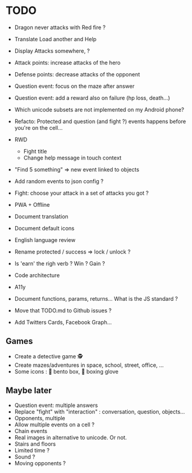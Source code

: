 # TODO

- Dragon never attacks with Red fire ?

- Translate Load another and Help

- Display Attacks somewhere, ?
- Attack points: increase attacks of the hero
- Defense points: decrease attacks of the opponent
- Question event: focus on the maze after answer
- Question event: add a reward also on failure (hp loss, death...)
- Which unicode subsets are not implemented on my Android phone?
- Refacto: Protected and question (and fight ?) events happens before you're on the cell...
- RWD
  - Fight title
  - Change help message in touch context
- "Find 5 something" => new event linked to objects
- Add random events to json config ?
- Fight: choose your attack in a set of attacks you got ?
- PWA + Offline
- Document translation
- Document default icons
- English language review
- Rename protected / success => lock / unlock ?
- Is 'earn' the righ verb ? Win ? Gain ?
- Code architecture
- A11y
- Document functions, params, returns... What is the JS standard ?
- Move that TODO.md to Github issues ?
- Add Twitters Cards, Facebook Graph...

## Games

- Create a detective game 🕵
- Create mazes/adventures in space, school, street, office, ...
- Some icons : 🍱 bento box, 🥊 boxing glove

## Maybe later

- Question event: multiple answers
- Replace "fight" with "interaction" : conversation, question, objects...
- Opponents, multiple
- Allow multiple events on a cell ?
- Chain events
- Real images in alternative to unicode. Or not.
- Stairs and floors
- Limited time ?
- Sound ?
- Moving opponents ?